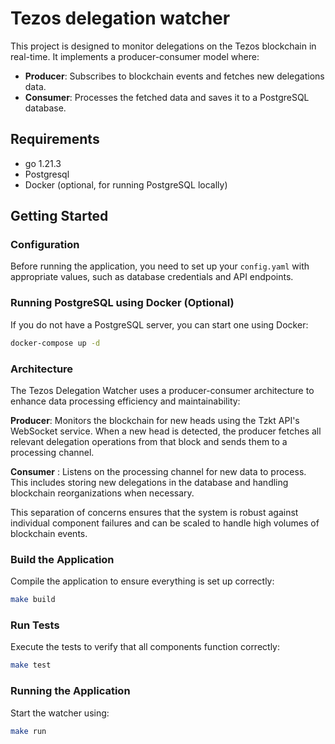 # Tezos delegation watcher

This project is designed to monitor delegations on the Tezos blockchain in real-time. It implements a producer-consumer model where:

- **Producer**: Subscribes to blockchain events and fetches new delegations data.
- **Consumer**: Processes the fetched data and saves it to a PostgreSQL database.


## Requirements

- go 1.21.3
- Postgresql 
- Docker (optional, for running PostgreSQL locally)

## Getting Started

### Configuration

Before running the application, you need to set up your `config.yaml` with appropriate values, such as database credentials and API endpoints.

### Running PostgreSQL using Docker (Optional)

If you do not have a PostgreSQL server, you can start one using Docker:

```bash
docker-compose up -d
```


### Architecture
The Tezos Delegation Watcher uses a producer-consumer architecture to enhance data processing efficiency and maintainability:

**Producer**: Monitors the blockchain for new heads using the Tzkt API's WebSocket service. When a new head is detected, the producer fetches all relevant delegation operations from that block and sends them to a processing channel.

**Consumer** : Listens on the processing channel for new data to process. This includes storing new delegations in the database and handling blockchain reorganizations when necessary.


This separation of concerns ensures that the system is robust against individual component failures and can be scaled to handle high volumes of blockchain events.




### Build the Application

Compile the application to ensure everything is set up correctly:

```bash
make build
```

### Run Tests

Execute the tests to verify that all components function correctly:

```bash
make test
```

### Running the Application

Start the watcher using:

```bash
make run
```





